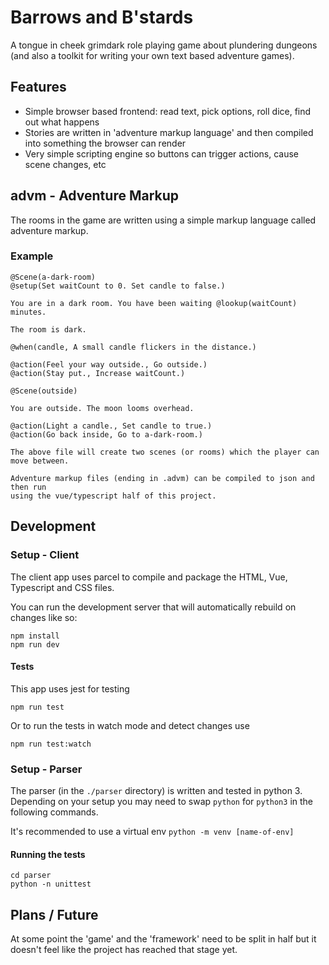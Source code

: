 # Barrows and B'stards

A tongue in cheek grimdark role playing game about plundering dungeons (and also a toolkit for writing your own text based adventure games).

## Features

- Simple browser based frontend: read text, pick options, roll dice, find out what happens
- Stories are written in 'adventure markup language' and then compiled into something the browser can render
- Very simple scripting engine so buttons can trigger actions, cause scene changes, etc

## advm - Adventure Markup

The rooms in the game are written using a simple markup language called adventure markup.

### Example

```advm
@Scene(a-dark-room)
@setup(Set waitCount to 0. Set candle to false.)

You are in a dark room. You have been waiting @lookup(waitCount) minutes.

The room is dark.

@when(candle, A small candle flickers in the distance.)

@action(Feel your way outside., Go outside.)
@action(Stay put., Increase waitCount.)

@Scene(outside)

You are outside. The moon looms overhead.

@action(Light a candle., Set candle to true.)
@action(Go back inside, Go to a-dark-room.)

The above file will create two scenes (or rooms) which the player can move between.

Adventure markup files (ending in .advm) can be compiled to json and then run
using the vue/typescript half of this project.
```

## Development

### Setup - Client

The client app uses parcel to compile and package the HTML, Vue, Typescript and CSS files.

You can run the development server that will automatically rebuild on changes like so:

```
npm install
npm run dev
```

#### Tests

This app uses jest for testing

```
npm run test
```

Or to run the tests in watch mode and detect changes use

```
npm run test:watch
```

### Setup - Parser

The parser (in the `./parser` directory) is written and tested in python 3. Depending on your setup you may need to swap `python` for `python3` in the following commands.

It's recommended to use a virtual env `python -m venv [name-of-env]`

#### Running the tests

```
cd parser
python -n unittest
```

## Plans / Future

At some point the 'game' and the 'framework' need to be split in half but it doesn't feel like the project has
reached that stage yet.
